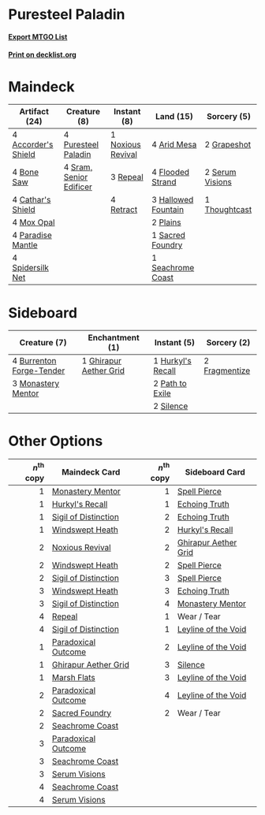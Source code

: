 # Puresteel Paladin

#### [Export MTGO List](../collection/Puresteel%20Paladin/Puresteel%20Paladin.txt)
#### [Print on decklist.org](http://decklist.org/?deckmain=4%09Accorder's%20Shield%0A4%09Arid%20Mesa%0A4%09Bone%20Saw%0A4%09Cathar's%20Shield%0A4%09Flooded%20Strand%0A2%09Grapeshot%0A3%09Hallowed%20Fountain%0A4%09Mox%20Opal%0A1%09Noxious%20Revival%0A4%09Paradise%20Mantle%0A2%09Plains%0A4%09Puresteel%20Paladin%0A3%09Repeal%0A4%09Retract%0A1%09Sacred%20Foundry%0A1%09Seachrome%20Coast%0A2%09Serum%20Visions%0A4%09Spidersilk%20Net%0A4%09Sram,%20Senior%20Edificer%0A1%09Thoughtcast&deckside=4%09Burrenton%20Forge-Tender%0A2%09Fragmentize%0A1%09Ghirapur%20Aether%20Grid%0A1%09Hurkyl's%20Recall%0A3%09Monastery%20Mentor%0A2%09Path%20to%20Exile%0A2%09Silence)
# Maindeck

|                                        Artifact (24)                                         |                                           Creature (8)                                           |                                        Instant (8)                                         |                                          Land (15)                                          |                                       Sorcery (5)                                       |
|----------------------------------------------------------------------------------------------|--------------------------------------------------------------------------------------------------|--------------------------------------------------------------------------------------------|---------------------------------------------------------------------------------------------|-----------------------------------------------------------------------------------------|
|4 [Accorder's Shield](http://gatherer.wizards.com/Pages/Card/Details.aspx?multiverseid=370581)|4 [Puresteel Paladin](http://gatherer.wizards.com/Pages/Card/Details.aspx?multiverseid=227504)    |1 [Noxious Revival](http://gatherer.wizards.com/Pages/Card/Details.aspx?multiverseid=230067)|4 [Arid Mesa](http://gatherer.wizards.com/Pages/Card/Details.aspx?multiverseid=405092)       |2 [Grapeshot](http://gatherer.wizards.com/Pages/Card/Details.aspx?multiverseid=426588)   |
|4 [Bone Saw](http://gatherer.wizards.com/Pages/Card/Details.aspx?multiverseid=189270)         |4 [Sram, Senior Edificer](http://gatherer.wizards.com/Pages/Card/Details.aspx?multiverseid=423690)|3 [Repeal](http://gatherer.wizards.com/Pages/Card/Details.aspx?multiverseid=405357)         |4 [Flooded Strand](http://gatherer.wizards.com/Pages/Card/Details.aspx?multiverseid=405098)  |2 [Serum Visions](http://gatherer.wizards.com/Pages/Card/Details.aspx?multiverseid=50145)|
|4 [Cathar's Shield](http://gatherer.wizards.com/Pages/Card/Details.aspx?multiverseid=414498)  |                                                                                                  |4 [Retract](http://gatherer.wizards.com/Pages/Card/Details.aspx?multiverseid=48573)         |3 [Hallowed Fountain](http://gatherer.wizards.com/Pages/Card/Details.aspx?multiverseid=97071)|1 [Thoughtcast](http://gatherer.wizards.com/Pages/Card/Details.aspx?multiverseid=222732) |
|4 [Mox Opal](http://gatherer.wizards.com/Pages/Card/Details.aspx?multiverseid=397719)         |                                                                                                  |                                                                                            |2 [Plains](http://gatherer.wizards.com/Pages/Card/Details.aspx?multiverseid=439856)          |                                                                                         |
|4 [Paradise Mantle](http://gatherer.wizards.com/Pages/Card/Details.aspx?multiverseid=73558)   |                                                                                                  |                                                                                            |1 [Sacred Foundry](http://gatherer.wizards.com/Pages/Card/Details.aspx?multiverseid=405106)  |                                                                                         |
|4 [Spidersilk Net](http://gatherer.wizards.com/Pages/Card/Details.aspx?multiverseid=394708)   |                                                                                                  |                                                                                            |1 [Seachrome Coast](http://gatherer.wizards.com/Pages/Card/Details.aspx?multiverseid=209399) |                                                                                         |


# Sideboard

|                                           Creature (7)                                            |                                         Enchantment (1)                                         |                                        Instant (5)                                         |                                      Sorcery (2)                                       |
|---------------------------------------------------------------------------------------------------|-------------------------------------------------------------------------------------------------|--------------------------------------------------------------------------------------------|----------------------------------------------------------------------------------------|
|4 [Burrenton Forge-Tender](http://gatherer.wizards.com/Pages/Card/Details.aspx?multiverseid=438580)|1 [Ghirapur Aether Grid](http://gatherer.wizards.com/Pages/Card/Details.aspx?multiverseid=398517)|1 [Hurkyl's Recall](http://gatherer.wizards.com/Pages/Card/Details.aspx?multiverseid=135260)|2 [Fragmentize](http://gatherer.wizards.com/Pages/Card/Details.aspx?multiverseid=417587)|
|3 [Monastery Mentor](http://gatherer.wizards.com/Pages/Card/Details.aspx?multiverseid=391883)      |                                                                                                 |2 [Path to Exile](http://gatherer.wizards.com/Pages/Card/Details.aspx?multiverseid=220511)  |                                                                                        |
|                                                                                                   |                                                                                                 |2 [Silence](http://gatherer.wizards.com/Pages/Card/Details.aspx?multiverseid=191083)        |                                                                                        |


# Other Options

|*n*<sup>th</sup> copy|                                         Maindeck Card                                         |*n*<sup>th</sup> copy|                                        Sideboard Card                                         |
|--------------------:|-----------------------------------------------------------------------------------------------|--------------------:|-----------------------------------------------------------------------------------------------|
|                    1|[Monastery Mentor](http://gatherer.wizards.com/Pages/Card/Details.aspx?multiverseid=391883)    |                    1|[Spell Pierce](http://gatherer.wizards.com/Pages/Card/Details.aspx?multiverseid=425876)        |
|                    1|[Hurkyl's Recall](http://gatherer.wizards.com/Pages/Card/Details.aspx?multiverseid=135260)     |                    1|[Echoing Truth](http://gatherer.wizards.com/Pages/Card/Details.aspx?multiverseid=405212)       |
|                    1|[Sigil of Distinction](http://gatherer.wizards.com/Pages/Card/Details.aspx?multiverseid=174867)|                    2|[Echoing Truth](http://gatherer.wizards.com/Pages/Card/Details.aspx?multiverseid=405212)       |
|                    1|[Windswept Heath](http://gatherer.wizards.com/Pages/Card/Details.aspx?multiverseid=405115)     |                    2|[Hurkyl's Recall](http://gatherer.wizards.com/Pages/Card/Details.aspx?multiverseid=135260)     |
|                    2|[Noxious Revival](http://gatherer.wizards.com/Pages/Card/Details.aspx?multiverseid=230067)     |                    2|[Ghirapur Aether Grid](http://gatherer.wizards.com/Pages/Card/Details.aspx?multiverseid=398517)|
|                    2|[Windswept Heath](http://gatherer.wizards.com/Pages/Card/Details.aspx?multiverseid=405115)     |                    2|[Spell Pierce](http://gatherer.wizards.com/Pages/Card/Details.aspx?multiverseid=425876)        |
|                    2|[Sigil of Distinction](http://gatherer.wizards.com/Pages/Card/Details.aspx?multiverseid=174867)|                    3|[Spell Pierce](http://gatherer.wizards.com/Pages/Card/Details.aspx?multiverseid=425876)        |
|                    3|[Windswept Heath](http://gatherer.wizards.com/Pages/Card/Details.aspx?multiverseid=405115)     |                    3|[Echoing Truth](http://gatherer.wizards.com/Pages/Card/Details.aspx?multiverseid=405212)       |
|                    3|[Sigil of Distinction](http://gatherer.wizards.com/Pages/Card/Details.aspx?multiverseid=174867)|                    4|[Monastery Mentor](http://gatherer.wizards.com/Pages/Card/Details.aspx?multiverseid=391883)    |
|                    4|[Repeal](http://gatherer.wizards.com/Pages/Card/Details.aspx?multiverseid=405357)              |                    1|Wear / Tear                                                                                    |
|                    4|[Sigil of Distinction](http://gatherer.wizards.com/Pages/Card/Details.aspx?multiverseid=174867)|                    1|[Leyline of the Void](http://gatherer.wizards.com/Pages/Card/Details.aspx?multiverseid=107682) |
|                    1|[Paradoxical Outcome](http://gatherer.wizards.com/Pages/Card/Details.aspx?multiverseid=417633) |                    2|[Leyline of the Void](http://gatherer.wizards.com/Pages/Card/Details.aspx?multiverseid=107682) |
|                    1|[Ghirapur Aether Grid](http://gatherer.wizards.com/Pages/Card/Details.aspx?multiverseid=398517)|                    3|[Silence](http://gatherer.wizards.com/Pages/Card/Details.aspx?multiverseid=191083)             |
|                    1|[Marsh Flats](http://gatherer.wizards.com/Pages/Card/Details.aspx?multiverseid=405101)         |                    3|[Leyline of the Void](http://gatherer.wizards.com/Pages/Card/Details.aspx?multiverseid=107682) |
|                    2|[Paradoxical Outcome](http://gatherer.wizards.com/Pages/Card/Details.aspx?multiverseid=417633) |                    4|[Leyline of the Void](http://gatherer.wizards.com/Pages/Card/Details.aspx?multiverseid=107682) |
|                    2|[Sacred Foundry](http://gatherer.wizards.com/Pages/Card/Details.aspx?multiverseid=405106)      |                    2|Wear / Tear                                                                                    |
|                    2|[Seachrome Coast](http://gatherer.wizards.com/Pages/Card/Details.aspx?multiverseid=209399)     |                     |                                                                                               |
|                    3|[Paradoxical Outcome](http://gatherer.wizards.com/Pages/Card/Details.aspx?multiverseid=417633) |                     |                                                                                               |
|                    3|[Seachrome Coast](http://gatherer.wizards.com/Pages/Card/Details.aspx?multiverseid=209399)     |                     |                                                                                               |
|                    3|[Serum Visions](http://gatherer.wizards.com/Pages/Card/Details.aspx?multiverseid=50145)        |                     |                                                                                               |
|                    4|[Seachrome Coast](http://gatherer.wizards.com/Pages/Card/Details.aspx?multiverseid=209399)     |                     |                                                                                               |
|                    4|[Serum Visions](http://gatherer.wizards.com/Pages/Card/Details.aspx?multiverseid=50145)        |                     |                                                                                               |

